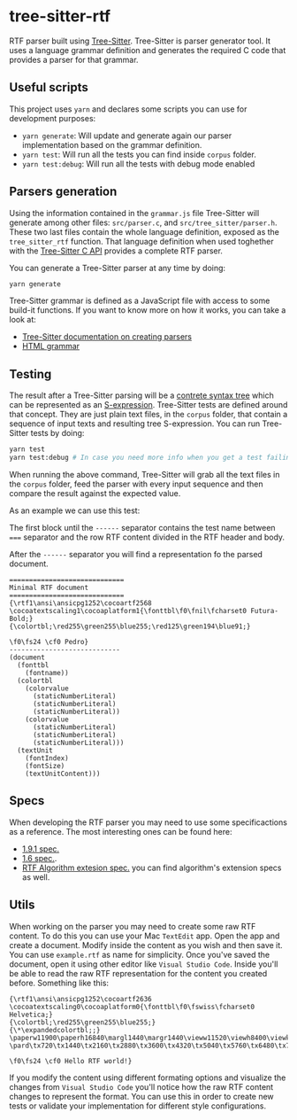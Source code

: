 # tree-sitter-rtf

RTF parser built using [Tree-Sitter](https://tree-sitter.github.io/tree-sitter/). Tree-Sitter is parser generator tool. It uses a language grammar definition
and generates the required C code that provides a parser for that grammar.

## Useful scripts

This project uses ``yarn`` and declares some scripts you can use for development purposes:

* ``yarn generate``: Will update and generate again our parser implementation based on the grammar definition.
* ``yarn test``: Will run all the tests you can find inside ``corpus`` folder.
* ``yarn test:debug``: Will run all the tests with debug mode enabled

## Parsers generation

Using the information contained in the `grammar.js` file Tree-Sitter will generate among other files: `src/parser.c`, and `src/tree_sitter/parser.h`. These two last files
contain the whole language definition, exposed as the `tree_sitter_rtf` function. That language definition when used toghether with the [Tree-Sitter C API](https://tree-sitter.github.io/tree-sitter/using-parsers)
provides a complete RTF parser. 

You can generate a Tree-Sitter parser at any time by doing: 

```sh
yarn generate
```

Tree-Sitter grammar is defined as a JavaScript file with access to some build-it functions. If you want to know more on how it works, you can take a look at:

 - [Tree-Sitter documentation on creating parsers](https://tree-sitter.github.io/tree-sitter/creating-parsers)
 - [HTML grammar](https://github.com/tree-sitter/tree-sitter-html)


## Testing

The result after a Tree-Sitter parsing will be a [contrete syntax tree](https://en.wikipedia.org/wiki/Parse_tree) which can be represented as an [S-expression](https://en.wikipedia.org/wiki/S-expression).
Tree-Sitter tests are defined around that concept. They are just plain text files, in the `corpus` folder, that contain a sequence of input texts and resulting tree S-expression. 
You can run Tree-Sitter tests by doing:

```sh
yarn test
yarn test:debug # In case you need more info when you get a test failing
```

When running the above command, Tree-Sitter will grab all the text files in the `corpus` folder, feed the parser with every input sequence and then compare the result against the expected value.

As an example we can use this test:

The first block until the ``------`` separator contains the test name between ``===`` separator and the row RTF content divided in the RTF header and body.

After the ``------`` separator you will find a representation fo the parsed document.

```
=============================
Minimal RTF document
=============================
{\rtf1\ansi\ansicpg1252\cocoartf2568
\cocoatextscaling1\cocoaplatform1{\fonttbl\f0\fnil\fcharset0 Futura-Bold;}
{\colortbl;\red255\green255\blue255;\red125\green194\blue91;}

\f0\fs24 \cf0 Pedro}
----------------------------
(document
  (fonttbl
    (fontname))
  (colortbl
    (colorvalue
      (staticNumberLiteral)
      (staticNumberLiteral)
      (staticNumberLiteral))
    (colorvalue
      (staticNumberLiteral)
      (staticNumberLiteral)
      (staticNumberLiteral)))
  (textUnit
    (fontIndex)
    (fontSize)
    (textUnitContent)))
```

## Specs

When developing the RTF parser you may need to use some specificactions as a reference. The most interesting ones can be found here:

* [1.9.1 spec.](./specs/rtf-specs-1.9.1.pdf)
* [1.6 spec.](http://latex2rtf.sourceforge.net/rtfspec.html). 
* [RTF Algorithm extesion spec.](https://docs.microsoft.com/en-us/openspecs/exchange_server_protocols/ms-oxrtfex/411d0d58-49f7-496c-b8c3-5859b045f6cf) you can find algorithm's extension specs as well.  

## Utils

When working on the parser you may need to create some raw RTF content. To do this you can use your Mac ``TextEdit`` app. Open the app and create a document. Modify inside the content as you wish and then save it. You can use ``example.rtf`` as name for simplicity. Once you've saved the document, open it using other editor like ``Visual Studio Code``. Inside you'll be able to read the raw RTF representation for the content you created before. Something like this:

```
{\rtf1\ansi\ansicpg1252\cocoartf2636
\cocoatextscaling0\cocoaplatform0{\fonttbl\f0\fswiss\fcharset0 Helvetica;}
{\colortbl;\red255\green255\blue255;}
{\*\expandedcolortbl;;}
\paperw11900\paperh16840\margl1440\margr1440\vieww11520\viewh8400\viewkind0
\pard\tx720\tx1440\tx2160\tx2880\tx3600\tx4320\tx5040\tx5760\tx6480\tx7200\tx7920\tx8640\pardirnatural\partightenfactor0

\f0\fs24 \cf0 Hello RTF world!}
```

If you modify the content using different formating options and visualize the changes from ``Visual Studio Code`` you'll notice how the raw RTF content changes to represent the format. You can use this in order to create new tests or validate your implementation for different style configurations.